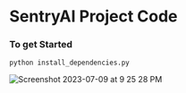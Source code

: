 # SentryAI Project Code

### To get Started
`python install_dependencies.py` 

![Screenshot 2023-07-09 at 9 25 28 PM](https://github.com/abhayc-glitch/SentryAI/assets/78511893/16477c98-45bf-485a-bc1d-0483eee7736d)

